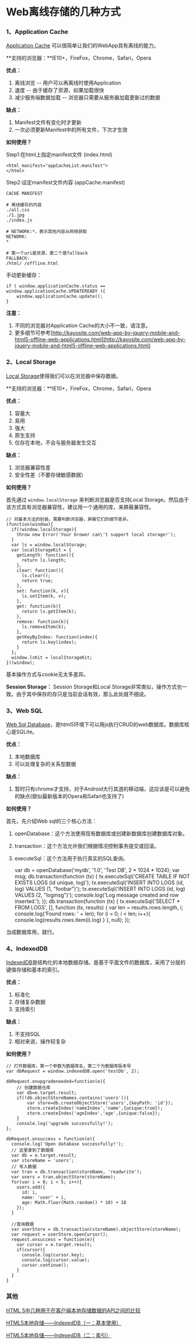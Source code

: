 # Web离线存储的几种方式

### 1、Application Cache
[Application Cache](http://www.w3schools.com/html/html5_app_cache.asp) 可以很简单让我们的WebApp具有离线的能力。

**支持的浏览器：**IE10+，FireFox，Chrome，Safari，Opera

**优点：**

1. 离线浏览 -- 用户可以再离线时使用Application
2. 速度 -- 由于缓存了资源，如果加载很快
3. 减少服务端数据加载 -- 浏览器只需要从服务器加载更新过的数据

**缺点：**

1. Manifest文件有变化时才更新
2. 一次必须更新Manifest中的所有文件，下次才生效

**如何使用？**

Step1:在html上指定manifest文件 (index.html)

	<html manifest="appCacheList.manifest">
	</html>

Step2:设定manifest文件内容 (appCache.manifest)

	CACHE MANIFEST

	# 离线缓存的内容
	./all.css
	./1.jpg
	./index.js
	
	# NETWORK:*，表示其他内容从网络获取
	NETWORK:
	*
	
	# 第一个uri是资源，第二个是fallback
	FALLBACK:
	/html/ /offline.html

手动更新缓存：

	if ( window.applicationCache.status == window.applicationCache.UPDATEREADY ){
	    window.applicationCache.update();
	}

**注意：**

1. 不同的浏览器对Application Cache的大小不一致，请注意。
2. 更多细节可参考[http://kayosite.com/web-app-by-jquery-mobile-and-html5-offline-web-applications.html](http://kayosite.com/web-app-by-jquery-mobile-and-html5-offline-web-applications.html)
	

### 2、Local Storage
[Local Storage](http://www.w3schools.com/html/html5_webstorage.asp)使得我们可以在浏览器中保存数据。

**支持的浏览器：**IE10+，FireFox，Chrome，Safari，Opera

**优点：**

1. 容量大
2. 易用
3. 强大
4. 原生支持
5. 仅存在本地，不会与服务器发生交互

**缺点：**

1. 浏览器兼容性差
2. 安全性差（不要存储敏感数据）


**如何使用？**

首先通过 ``window.localStorage`` 来判断浏览器是否支持Local Storage。然后由于该方式具有浏览器兼容性，建议用一个通用的库，来屏蔽兼容性。

	// 对基本方法的封装，需要判断浏览器，屏蔽它们的细节差异。
	(function(window){
	  if(!window.localStorage){
	    throw new Error('Your brower can\'t support local storage!');
	  }
	  var ls = window.localStorage;
	  var localStorageKit = {
	    getLength: function(){
	      return ls.length;
	    },
	    clear: function(){
	      ls.clear();
	      return true;
	    },
	    set: function(k, v){
	      ls.setItem(k, v);
	    },
	    get: function(k){
	      return ls.getItem(k);
	    },
	    remove: function(k){
	      ls.removeItem(k);
	    },
	    getKeyByIndex: function(index){
	      return ls.key(index);
	    }
	  };
	  window.lsKit = localStorageKit;
	})(window);

基本操作方式与cookie无太多差异。

**Session Storage：**
Session Storage和Local Storage非常类似，操作方式也一致。由于其中保存的存只是当前会话有效，那么此处就不细说。

### 3、Web SQL

[Web Sql Database](http://en.wikipedia.org/wiki/Web_SQL_Database)，是html5环境下可以用js执行CRUD的web数据库。数据库核心是SQLite。

**优点：**

1. 本地数据库
2. 可以处理复杂的关系型数据

**缺点：**

1. 暂时只有chrome才支持，对于Android大行其道的移动端，这应该是可以避免的缺点(貌似最新版本的Opera和Safari也支持了)

**如何使用？**

首先，先介绍Web sql的三个核心方法：

1. openDatabase：这个方法使用现有数据库或创建新数据库创建数据库对象。
2. transaction：这个方法允许我们根据情况控制事务提交或回滚。
3. executeSql：这个方法用于执行真实的SQL查询。

	var db = openDatabase('mydb', '1.0', 'Test DB', 2 * 1024 * 1024);
	var msg;
	db.transaction(function (tx) {
	  tx.executeSql('CREATE TABLE IF NOT EXISTS LOGS (id unique, log)');
	  tx.executeSql('INSERT INTO LOGS (id, log) VALUES (1, "foobar")');
	  tx.executeSql('INSERT INTO LOGS (id, log) VALUES (2, "logmsg")');
	  console.log('Log message created and row inserted.');
	});
	db.transaction(function (tx) {
	  tx.executeSql('SELECT * FROM LOGS', [], function (tx, results) {
	    var len = results.rows.length, i;
	    console.log('Found rows: ' + len);
	    for (i = 0; i < len; i++){
	      console.log(results.rows.item(i).log)
	    }
	  }, null);
	});

当成数据库用，就行。

### 4、IndexedDB
[IndexedDB](http://www.w3.org/TR/IndexedDB/)是结构化的本地数据存储。是基于平面文件的数据库，采用了分层的键值存储和基本的索引。

**优点：**

1. 标准化
2. 存储复杂数据
3. 支持索引

**缺点：**

1. 不支持SQL
2. 相对来说，操作较复杂

**如何使用？**

	// 打开数据库，第一个参数为数据库名，第二个为数据库版本号
	var dbRequest = window.indexedDB.open('testDb', 2);
	
	dbRequest.onupgradeneeded=function(e){
	    // 创建数据仓库
	    var db=e.target.result;
	    if(!db.objectStoreNames.contains('users')){
	        var store=db.createObjectStore('users',{keyPath: 'id'});
	        store.createIndex('nameIndex','name',{unique:true}); 
	        store.createIndex('ageIndex','age',{unique:false}); 
	    }
	    console.log('upgrade successfully!');
	};
	
	dbRequest.onsuccess = function(e){
	  console.log('Open database successfully!');
	  // 这里拿到了数据库
	  var db = e.target.result;
	  var storeName = 'users';
	  // 写入数据
	  var tran = db.transaction(storeName, 'readwrite');
	  var users = tran.objectStore(storeName);
	  for(var i = 0; i < 5; i++){
	    users.add({
	      id: i,
	      name: 'user' + i,
	      age: Math.floor(Math.random() * 10) + 18
	    });
	  }
	
	  //查询数据
	  var userStore = db.transaction(storeName).objectStore(storeName);
	  var request = userStore.openCursor();
	  request.onsuccess = function(e){
	    var cursor = e.target.result;
	    if(cursor){
	      console.log(cursor.key);
	      console.log(cursor.value);
	      cursor.continue();
	    }
	  }
	}

### 其他

[HTML 5中几种用于在客户端本地存储数据的API之间的比较](http://html5online.com.cn/articles/2012080901.html)

[HTML5本地存储——IndexedDB（一：基本使用）](http://www.cnblogs.com/dolphinX/p/3415761.html)

[HTML5本地存储——IndexedDB（二：索引）](http://www.cnblogs.com/dolphinX/p/3416889.html)